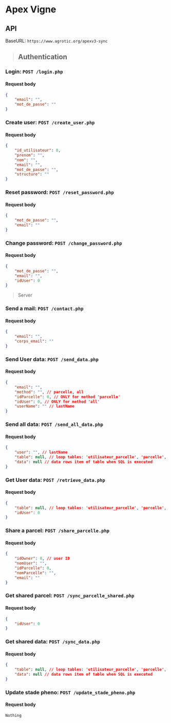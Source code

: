 # Apex Vigne


## API

BaseURL: `https://www.agrotic.org/apexv3-sync`



> ## Authentication

### Login: `POST /login.php`
#### Request body
```json
{
    "email": "",
    "mot_de_passe": ""
}
```

### Create user: `POST /create_user.php`
#### Request body
```json
{
    "id_utilisateur": 0,
    "prenom": "",
    "nom": "",
    "email": "",
    "mot_de_passe": "",
    "structure": ""
}
```

### Reset password: `POST /reset_password.php`
#### Request body
```json
{
    "mot_de_passe": "",
    "email": ""
}
```

### Change password: `POST /change_password.php`
#### Request body
```json
{
    "mot_de_passe": "",
    "email": "",
    "idUser": 0
}
```

> Server
### Send a mail: `POST /contact.php`
#### Request body
```json
{
    "email": "",
    "corps_email": ""
}
```

### Send User data: `POST /send_data.php`
#### Request body
```json
{
    "email": "",
    "method": "", // parcelle, all
    "idParcelle": 0, // ONLY for method 'parcelle'
    "idUser": 0, // ONLY for method 'all'
    "userName": "" // lastName
}
```

### Send all data: `POST /send_all_data.php`
#### Request body
```json
{
    "user": "", // lastName
    "table": null, // loop tables: 'utilisateur_parcelle', 'parcelle', 'session', 'observation', 'device_info'
    "data": null // data rows item of table when SQL is executed
}
```

### Get User data: `POST /retrieve_data.php`
#### Request body
```json
{
    "table": null, // loop tables: 'utilisateur_parcelle', 'parcelle', 'session', 'commentaire','session_stadepheno'
    "idUser": 0
}
```

### Share a parcel: `POST /share_parcelle.php`
#### Request body
```json
{
    "idOwner": 0, // user ID
    "nomUser": "",
    "idParcelle": 0,
    "nomParcelle": "",
    "email": ""
}
```

### Get shared parcel: `POST /sync_parcelle_shared.php`
#### Request body
```json
{
    "idUser": 0
}
```

### Get shared data: `POST /sync_data.php`
#### Request body
```json
{
    "table": null, // loop tables: 'utilisateur_parcelle', 'parcelle', 'session', 'observation', 'device_info', 'commentaire', 'session_stadepheno'
    "data": null // data rows item of table when SQL is executed
}
```

### Update stade pheno: `POST /update_stade_pheno.php`
#### Request body
```Nothing```
